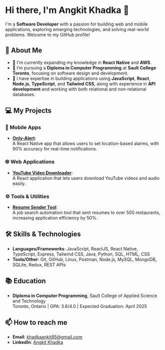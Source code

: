 # Hi there, I'm Angkit Khadka 👋

I'm a **Software Developer** with a passion for building web and mobile applications, exploring emerging technologies, and solving real-world problems. Welcome to my GitHub profile!

## 🚀 About Me

- 🌱 I'm currently expanding my knowledge in **React Native** and **AWS**.
- 🔭 I’m pursuing a **Diploma in Computer Programming** at **Sault College Toronto**, focusing on software design and development.
- 💼 I have expertise in building applications using **JavaScript**, **React**, **Node.js**, **TypeScript**, and **Tailwind CSS**, along with experience in **API development** and working with both relational and non-relational databases.


## 💻 My Projects

### 📱 Mobile Apps

- **[Only-Alert](https://github.com/khadkaankit85/OnlyAlert)**:  
  A React Native app that allows users to set location-based alarms, with 90% accuracy for real-time notifications.

### 🌐 Web Applications

- **[YouTube Video Downloader](https://github.com/khadkaankit85/YT-Downloader)**:  
  A React application that lets users download YouTube videos and audio easily.

### ⚙️ Tools & Utilities

- **[Resume Sender Tool](https://github.com/khadkaankit85/Resume-Sender-Tool)**:  
  A job search automation tool that sent resumes to over 500 restaurants, increasing application efficiency by 50%.


## 🛠️ Skills & Technologies

- **Languages/Frameworks**: JavaScript, ReactJS, React Native, TypeScript, Express, Tailwind CSS, Java, Python, SQL, HTML, CSS
- **Tools/Other**: Git, GitHub, Linux, Postman, Node.js, MySQL, MongoDB, SQLite, Redux, REST APIs

## 📚 Education

- **Diploma in Computer Programming**, Sault College of Applied Science and Technology  
  Toronto, Ontario | GPA: 3.6/4.0 | Expected Graduation: April 2025

## 📫 How to reach me

- **Email**: [khadkaankit85@gmail.com](mailto:khadkaankit85@gmail.com)
- **LinkedIn**: [Angkit Khadka](https://www.linkedin.com/in/angkitkhadka85/)


  
